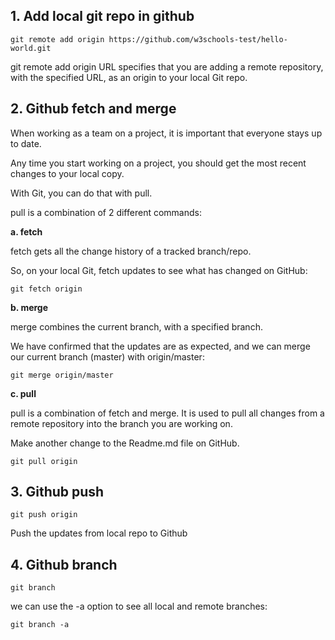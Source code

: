 ## 1. Add local git repo in github
```
git remote add origin https://github.com/w3schools-test/hello-world.git
```

git remote add origin URL specifies that you are adding a remote repository, with the specified URL, as an origin to your local Git repo.

## 2. Github fetch and merge
When working as a team on a project, it is important that everyone stays up to date.

Any time you start working on a project, you should get the most recent changes to your local copy.

With Git, you can do that with pull.

pull is a combination of 2 different commands:

<b>a. fetch</b>

fetch gets all the change history of a tracked branch/repo.

So, on your local Git, fetch updates to see what has changed on GitHub:
```
git fetch origin
```
<b>b. merge</b>

merge combines the current branch, with a specified branch.

We have confirmed that the updates are as expected, and we can merge our current branch (master) with origin/master:

```
git merge origin/master
```

<b>c. pull</b>

pull is a combination of fetch and merge. It is used to pull all changes from a remote repository into the branch you are working on.

Make another change to the Readme.md file on GitHub.

```
git pull origin
```

## 3. Github push

```
git push origin
```

Push the updates from local repo to Github

## 4. Github branch
```
git branch 
```

we can use the -a option to see all local and remote branches:
```
git branch -a
```